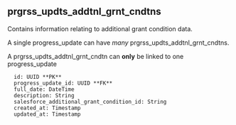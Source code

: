 ## prgrss_updts_addtnl_grnt_cndtns

Contains information relating to additional grant condition data.

A single progress_update can have *many* prgrss_updts_addtnl_grnt_cndtns.

A prgrss_updts_addtnl_grnt_cndtn can **only** be linked to one progress_update


```
  id: UUID **PK**
  progress_update_id: UUID **FK**
  full_date: DateTime
  description: String
  salesforce_additional_grant_condition_id: String
  created_at: Timestamp
  updated_at: Timestamp
```
